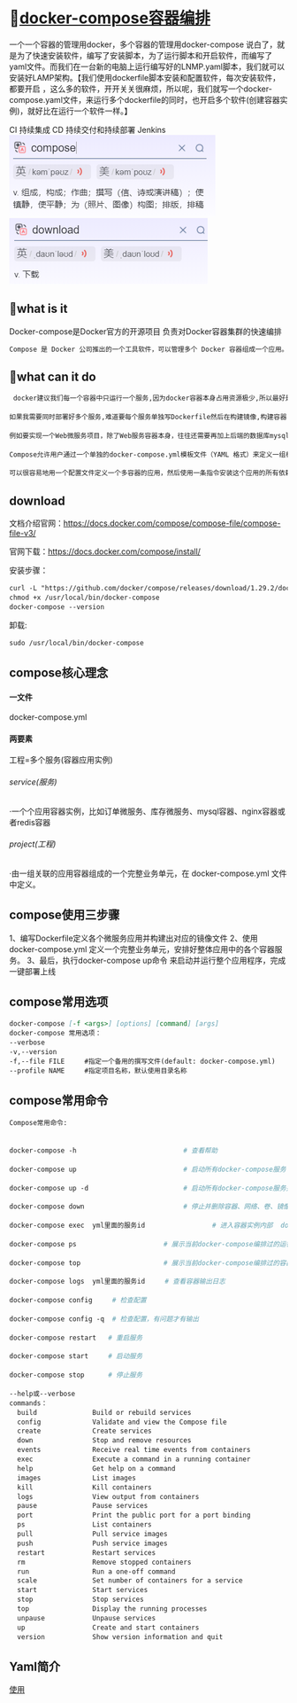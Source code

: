 # 🐳[docker-compose容器编排](https://www.cnblogs.com/youclk/p/8453526.html)

一个一个容器的管理用docker，多个容器的管理用docker-compose
说白了，就是为了快速安装软件，编写了安装脚本，为了运行脚本和开启软件，而编写了yaml文件。而我们在一台新的电脑上运行编写好的LNMP.yaml脚本，我们就可以安装好LAMP架构。【我们使用dockerfile脚本安装和配置软件，每次安装软件，都要开启 ，这么多的软件，开开关关很麻烦，所以呢，我们就写一个docker-compose.yaml文件，来运行多个dockerfile的同时，也开启多个软件(创建容器实例)，就好比在运行一个软件一样。】

CI 持续集成
CD 持续交付和持续部署
Jenkins
![1670156704560](image/docker-compose容器编排/1670156704560.png)
![1670086451001](image/docker-compose容器编排/1670086451001.png)

## 🌹what is it

Docker-compose是Docker官方的开源项目
负责对Docker容器集群的快速编排

```md
Compose 是 Docker 公司推出的一个工具软件，可以管理多个 Docker 容器组成一个应用。你需要定义一个 YAML 格式的配置文件docker-compose.yml，写好多个容器之间的调用关系。然后，只要一个命令，就能同时启动/关闭这些容器
```

## 🌷what can it do

```md
 docker建议我们每一个容器中只运行一个服务,因为docker容器本身占用资源极少,所以最好是将每个服务单独的分割开来但是这样我们又面临了一个问题？

如果我需要同时部署好多个服务,难道要每个服务单独写Dockerfile然后在构建镜像,构建容器,这样累都累死了,所以docker官方给我们提供了docker-compose多服务部署的工具

例如要实现一个Web微服务项目，除了Web服务容器本身，往往还需要再加上后端的数据库mysql服务容器，redis服务器，注册中心eureka，甚至还包括负载均衡容器等等。。。。。。

Compose允许用户通过一个单独的docker-compose.yml模板文件（YAML 格式）来定义一组相关联的应用容器为一个项目（project）。

可以很容易地用一个配置文件定义一个多容器的应用，然后使用一条指令安装这个应用的所有依赖，完成构建。Docker-Compose 解决了容器与容器之间如何管理编排的问题。
```

## download

文档介绍官网：https://docs.docker.com/compose/compose-file/compose-file-v3/

官网下载：https://docs.docker.com/compose/install/

安装步骤：

```md
curl -L "https://github.com/docker/compose/releases/download/1.29.2/docker-compose-$(uname -s)-$(uname -m)" -o /usr/local/bin/docker-compose
chmod +x /usr/local/bin/docker-compose
docker-compose --version
```

卸载:

```md
sudo /usr/local/bin/docker-compose
```

## compose核心理念

#### 一文件

docker-compose.yml

#### 两要素

工程=多个服务(容器应用实例)

###### service(服务)

·一个个应用容器实例，比如订单微服务、库存微服务、mysql容器、nginx容器或者redis容器

###### project(工程)

·由一组关联的应用容器组成的一个完整业务单元，在 docker-compose.yml 文件中定义。

## compose使用三步骤

1、编写Dockerfile定义各个微服务应用并构建出对应的镜像文件
2、使用 docker-compose.yml 定义一个完整业务单元，安排好整体应用中的各个容器服务。
3、最后，执行docker-compose up命令 来启动并运行整个应用程序，完成一键部署上线

## compose常用选项
```md
docker-compose [-f <args>] [options] [command] [args]
docker-compose 常用选项：
--verbose 
-v,--version
-f,--file FILE     #指定一个备用的撰写文件(default: docker-compose.yml)
--profile NAME     #指定项目名称，默认使用目录名称
```
## compose常用命令

```dockerfile
Compose常用命令:


docker-compose -h                           # 查看帮助

docker-compose up                           # 启动所有docker-compose服务

docker-compose up -d                        # 启动所有docker-compose服务并后台运行

docker-compose down                         # 停止并删除容器、网络、卷、镜像。

docker-compose exec  yml里面的服务id                 # 进入容器实例内部  docker-compose exec docker-compose.yml文件中写的服务id /bin/bash

docker-compose ps                      # 展示当前docker-compose编排过的运行的所有容器

docker-compose top                     # 展示当前docker-compose编排过的容器进程

docker-compose logs  yml里面的服务id     # 查看容器输出日志

docker-compose config     # 检查配置

docker-compose config -q  # 检查配置，有问题才有输出

docker-compose restart   # 重启服务

docker-compose start     # 启动服务

docker-compose stop      # 停止服务

--help或--verbose
commands：
  build              Build or rebuild services
  config             Validate and view the Compose file
  create             Create services
  down               Stop and remove resources
  events             Receive real time events from containers
  exec               Execute a command in a running container
  help               Get help on a command
  images             List images
  kill               Kill containers
  logs               View output from containers
  pause              Pause services
  port               Print the public port for a port binding
  ps                 List containers
  pull               Pull service images
  push               Push service images
  restart            Restart services
  rm                 Remove stopped containers
  run                Run a one-off command
  scale              Set number of containers for a service
  start              Start services
  stop               Stop services
  top                Display the running processes
  unpause            Unpause services
  up                 Create and start containers
  version            Show version information and quit
```
## Yaml简介
[使用](https://www.cnblogs.com/RioTian/p/15872725.html)
